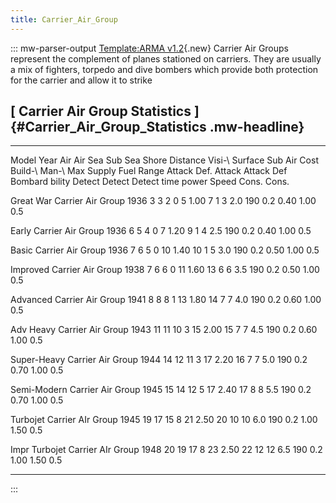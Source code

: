 ```yaml
---
title: Carrier_Air_Group
---
```

::: mw-parser-output
[Template:ARMA
v1.2](/wiki/index.php?title=Template:ARMA_v1.2&action=edit&redlink=1 "Template:ARMA v1.2 (page does not exist)"){.new}
Carrier Air Groups represent the complement of planes stationed on
carriers. They are usually a mix of fighters, torpedo and dive bombers
which provide both protection for the carrier and allow it to strike

## [ Carrier Air Group Statistics ]{#Carrier_Air_Group_Statistics .mw-headline}

  --------------------------------- ------ -------- ------ -------- -------- ----- --------- ---------- -------- --------- -------- -------- ------ --------- ------- ------- -------- ------- -------
  Model                             Year   Air      Air    Sea      Sub      Sea   Shore     Distance   Visi-\   Surface   Sub      Air      Cost   Build-\   Man-\   Max     Supply   Fuel    Range
                                           Attack   Def.   Attack   Attack   Def   Bombard              bility   Detect    Detect   Detect          time      power   Speed   Cons.    Cons.   

  Great War Carrier Air Group       1936   3        3      2        0              5         1.00                7         1        3        2.0    190       0.2             0.40     1.00    0.5

  Early Carrier Air Group           1936   6        5      4        0              7         1.20                9         1        4        2.5    190       0.2             0.40     1.00    0.5

  Basic Carrier Air Group           1936   7        6      5        0              10        1.40                10        1        5        3.0    190       0.2             0.50     1.00    0.5

  Improved Carrier Air Group        1938   7        6      6        0              11        1.60                13        6        6        3.5    190       0.2             0.50     1.00    0.5

  Advanced Carrier Air Group        1941   8        8      8        1              13        1.80                14        7        7        4.0    190       0.2             0.60     1.00    0.5

  Adv Heavy Carrier Air Group       1943   11       11     10       3              15        2.00                15        7        7        4.5    190       0.2             0.60     1.00    0.5

  Super-Heavy Carrier Air Group     1944   14       12     11       3              17        2.20                16        7        7        5.0    190       0.2             0.70     1.00    0.5

  Semi-Modern Carrier Air Group     1945   15       14     12       5              17        2.40                17        8        8        5.5    190       0.2             0.70     1.00    0.5

  Turbojet Carrier AIr Group        1945   19       17     15       8              21        2.50                20        10       10       6.0    190       0.2             1.00     1.50    0.5

  Impr Turbojet Carrier AIr Group   1948   20       19     17       8              23        2.50                22        12       12       6.5    190       0.2             1.00     1.50    0.5
  --------------------------------- ------ -------- ------ -------- -------- ----- --------- ---------- -------- --------- -------- -------- ------ --------- ------- ------- -------- ------- -------
:::
